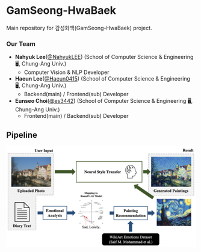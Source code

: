 # GamSeong-HwaBaek
Main repository for 감성화백(GamSeong-HwaBaek) project.

### Our Team 
 - **Nahyuk Lee**([@NahyukLEE](https://github.com/NahyukLEE)) (School of Computer Science & Engineering :desktop_computer:, Chung-Ang Univ.)
    - Computer Vision & NLP Developer
 - **Haeun Lee**([@Haeun0415](https://github.com/Haeun0415)) (School of Computer Science & Engineering :desktop_computer:, Chung-Ang Univ.)
    - Backend(main) / Frontend(sub) Developer
 - **Eunseo Choi**([@es3442](https://github.com/es3442)) (School of Computer Science & Engineering :desktop_computer:, Chung-Ang Univ.)
    - Frontend(main) / Backend(sub) Developer

## Pipeline
![pipeline](imgs/pipeline.png)
